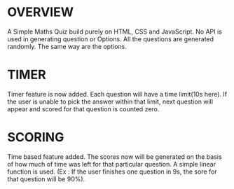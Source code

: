 # OVERVIEW
A Simple Maths Quiz build purely on HTML, CSS and JavaScript. No API is used in generating question or Options.
All the questions are generated randomly. The same way are the options.

# TIMER
Timer feature is now added. Each question will have a time limit(10s here).
If the user is unable to pick the answer within that limit, next question will appear and scored for that question is counted zero.

# SCORING
Time based feature added. The scores now will be generated on the basis of how much of time was left for that particular question.
A simple linear function is used. (Ex : If the user finishes one question in 9s, the sore for that question will be 90%).
